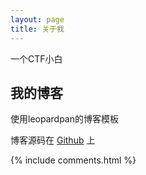 ```yaml
---
layout: page
title: 关于我 
---
```


一个CTF小白

<h2> 我的博客 </h2>  

使用leopardpan的博客模板

博客源码在 <a target="_blank" href='https://github.com/leopardpan/leopardpan.github.io/'>Github</a> 上

{% include comments.html %}

